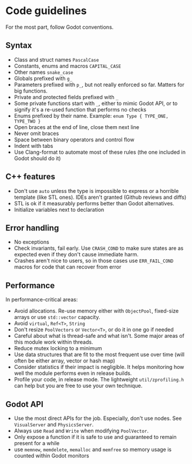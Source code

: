 Code guidelines
=====================

For the most part, follow Godot conventions.

Syntax
--------

- Class and struct names `PascalCase`
- Constants, enums and macros `CAPITAL_CASE`
- Other names `snake_case`
- Globals prefixed with `g_`
- Parameters prefixed with `p_`, but not really enforced so far. Matters for big functions.
- Private and protected fields prefixed with `_`
- Some private functions start with `_`, either to mimic Godot API, or to signify it's a re-used function that performs no checks
- Enums prefixed by their name. Example: `enum Type { TYPE_ONE, TYPE_TWO }`
- Open braces at the end of line, close them next line
- Never omit braces
- Space between binary operators and control flow
- Indent with tabs
- Use Clang-format to automate most of these rules (the one included in Godot should do it)

C++ features
-------------

- Don't use `auto` unless the type is impossible to express or a horrible template (like STL ones). IDEs aren't granted (Github reviews and diffs)
- STL is ok if it measurably performs better than Godot alternatives.
- Initialize variables next to declaration

Error handling
---------------

- No exceptions
- Check invariants, fail early. Use `CRASH_COND` to make sure states are as expected even if they don't cause immediate harm.
- Crashes aren't nice to users, so in those cases use `ERR_FAIL_COND` macros for code that can recover from error

Performance
-------------

In performance-critical areas:

- Avoid allocations. Re-use memory either with `ObjectPool`, fixed-size arrays or use `std::vector` capacity.
- Avoid `virtual`, `Ref<T>`, `String`
- Don't resize `PoolVectors` or `Vector<T>`, or do it in one go if needed
- Careful about what is thread-safe and what isn't. Some major areas of this module work within threads.
- Reduce mutex locking to a minimum
- Use data structures that are fit to the most frequent use over time (will often be either array, vector or hash map)
- Consider statistics if their impact is negligible. It helps monitoring how well the module performs even in release builds.
- Profile your code, in release mode. The lightweight `util/zprofiling.h` can help but you are free to use your own technique.

Godot API
----------

- Use the most direct APIs for the job. Especially, don't use nodes. See `VisualServer` and `PhysicsServer`.
- Always use `Read` and `Write` when modifying `PoolVector`.
- Only expose a function if it is safe to use and guaranteed to remain present for a while
- use `memnew`, `memdelete`, `memalloc` and `memfree` so memory usage is counted within Godot monitors
